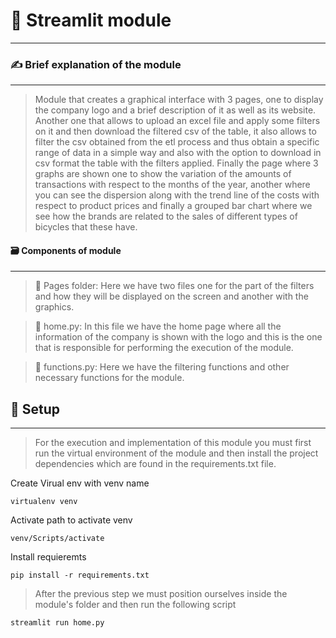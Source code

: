 # 👑 Streamlit module
----

### ✍ Brief explanation of the module
----
>Module that creates a graphical interface with 3 pages, one to display the company logo and a brief description of it as well as its website. Another one that allows to upload an excel file and apply some filters on it and then download the filtered csv of the table, it also allows to filter the csv obtained from the etl process and thus obtain a specific range of data in a simple way and also with the option to download in csv format the table with the filters applied. Finally the page where 3 graphs are shown one to show the variation of the amounts of transactions with respect to the months of the year, another where you can see the dispersion along with the trend line of the costs with respect to product prices and finally a grouped bar chart where we see how the brands are related to the sales of different types of bicycles that these have.

#### 🗃 Components of module
----

>📁 Pages folder: Here we have two files one for the part of the filters and how they will be displayed on the screen and another with the graphics.

>🐍 home.py: In this file we have the home page where all the information of the company is shown with the logo and this is the one that is responsible for performing the execution of the module.

>🐍 functions.py: Here we have the filtering functions and other necessary functions for the module.

## 👣 Setup
----

>For the execution and implementation of this module you must first run the virtual environment of the module and then install the project dependencies which are found in the requirements.txt file.

Create Virual env with venv name

<code>virtualenv venv</code>

Activate path to activate venv

<code>venv/Scripts/activate</code>

Install requieremts

<code>pip install -r requirements.txt</code>

>After the previous step we must position ourselves inside the module's folder and then run the following script

<code>streamlit run home.py</code>